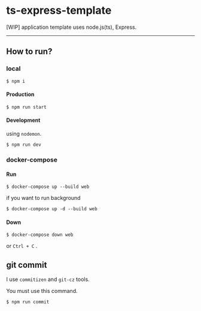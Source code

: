 # ts-express-template
[WIP] application template uses node.js(ts), Express.

---

## How to run?

### local

```
$ npm i
```

#### Production

```
$ npm run start
```

#### Development

using `nodemon`.

```
$ npm run dev
```

### docker-compose

#### Run

```
$ docker-compose up --build web
```

if you want to run background

```
$ docker-compose up -d --build web
```

#### Down

```
$ docker-compose down web
```

or `Ctrl + C` .

## git commit

I use `commitizen` and `git-cz` tools.

You must use this command.

```
$ npm run commit
```

